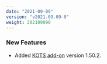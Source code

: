 ```yaml
---
date: "2021-09-09"
version: "v2021.09.09-0"
weight: 202109090
---
```


### <span class="label label-green">New Features</span>
- Added [KOTS add-on](/docs/add-ons/kots) version 1.50.2.
